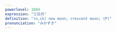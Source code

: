 ```yaml
---
powerlevel: 1604
expression: "三日月"
definition: "(n,ik) new moon; crescent moon; (P)"
pronunciation: "みかずき"
---
```

